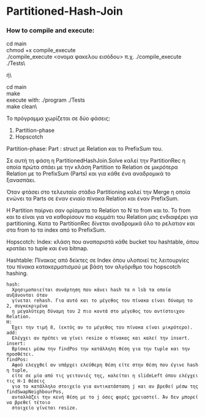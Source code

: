 # Partitioned-Hash-Join

### How to compile and execute:
cd main\
chmod +x compile_execute\
./compile_execute <ονομα φακελου εισόδου> π.χ. ./compile_execute ./Tests\

ή\

cd main\
make\
execute with: ./program ./Tests\
make clean\

Το πρόγραμμα χωρίζεται σε δύο φάσεις:

1) Partition-phase
2) Hopscotch

Partition-phase:
  Part : struct με Relation και το PrefixSum του.

  Σε αυτή τη φάση η PartitionedHashJoin.Solve καλεί την PartitionRec η οποία
  πρώτα σπάει με την κλάση Partition το Relation σε μικρότερα Relation με το
  PrefixSum (Parts) και για κάθε ένα αναδρομικά το ξανασπάει.

  Όταν φτάσει στο τελευταίο στάδιο Partitioning καλεί την Merge η οποία ενώνει
  τα Parts σε έναν ενιαίο πίνακα Relation και έναν PrefixSum.

  Η Partition παίρνει σαν ορίσματα το Relation το Ν το from και to. Το from
  και to είναι για να καθορίσουν πιο κομμάτι του Relation μας ενδιαφέρει για
  partitioning. Κατα το PartitionRec δίνεται αναδρομικά όλο το ρελατιον και
  στα from to τα index από το PrefixSum.

Hopscotch:
  Index: κλάση που αναπαριστά κάθε bucket του hashtable, όπου κρατάει το tuple
  και ένα bitmap. 

  Hashtable:  Πίνακας από δείκτες σε Index όπου υλοποιεί τις λειτουργίες του πίνακα 
  κατακερματισμού με βάση τον αλγόριθμο του hopscotch hashing.

    hash:
      Χρησιμοποιείται συνάρτηση που κάνει hash τα n lsb τα οποία αυξάνονται όταν
      γίνεται rehash. Για αυτό και το μέγεθος του πίνακα είναι δύναμη το 2, συγκεκριμένα
      η μεγαλύτερη δύναμη του 2 πιο κοντά στο μέγεθος του αντίστοιχου Relation.
    H: 
      Έχει την τιμή 8, (εκτός αν το μέγεθος του πίνακα είναι μικρότερο).
    add:
      Ελέγχει αν πρέπει να γίνει resize ο πίνακας και καλεί την insert.
    insert: 
      Βρίσκει μέσω την findPos την κατάλληλη θέση για την tuple και την προσθέτει.
    findPos:
      Αφού ελεγχθεί αν υπάρχει ελεύθερη θέση είτε στην θέση που έγινε hash η tuple,
      είτε σε μία από τις γειτονιές της, καλείται η slideLeft όπου ελέγχει τις Η-1 θέσεις
      για το κατάλληλο στοιχείο για αντικατάσταση j και αν βρεθεί μέσω της findSwapNeighbourPos,
      ανταλλάζει την κενή θέση με το j όσες φορές χρειαστεί. Άν δεν μπορεί να βρεθεί τέτοιο 
      στοιχείο γίνεται resize.

